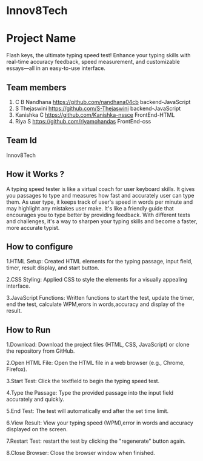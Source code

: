 # Innov8Tech
# Project Name
Flash keys, the ultimate typing speed test! Enhance your typing skills with real-time accuracy feedback, speed measurement, and customizable essays—all in an easy-to-use interface.
## Team members
1. C B Nandhana
      https://github.com/nandhana04cb
   backend-JavaScript
3. S Thejaswini
      https://github.com/S-Thejaswini
   backend-JavaScript
5. Kanishka C 
      https://github.com/Kanishka-nssce
   FrontEnd-HTML
7. Riya S
      https://github.com/riyamohandas
   FrontEnd-css
## Team Id
Innov8Tech
## How it Works ?
   A typing speed tester is like a virtual coach for user keyboard skills. It gives you passages to type and measures how fast and accurately user can type them. As user type, it keeps track of user's speed in words per minute and may highlight any mistakes user make. It's like a friendly guide that encourages you to type better by providing feedback. With different texts and challenges, it's a way to sharpen your typing skills and become a faster, more accurate typist.
   
## How to configure
1.HTML Setup:
Created HTML elements for the typing passage, input field, timer, result display, and start button.

2.CSS Styling:
Applied CSS to style the elements for a visually appealing interface.

3.JavaScript Functions:
Written functions to start the test, update the timer, end the test, calculate WPM,erors in words,accuracy and display of the result.

## How to Run
1.Download:
 Download the project files (HTML, CSS, JavaScript) or clone the repository from GitHub.

2.Open HTML File:
Open the HTML file in a web browser (e.g., Chrome, Firefox).

3.Start Test:
Click the  textfield to begin the typing speed test.

4.Type the Passage:
Type the provided passage into the input field accurately and quickly.

5.End Test:
The test will automatically end after the set time limit.

6.View Result:
View your typing speed (WPM),error in words and accuracy displayed on the screen.

7.Restart Test:
 restart the test by clicking the "regenerate" button again.
 
8.Close Browser:
Close the browser window when finished.
